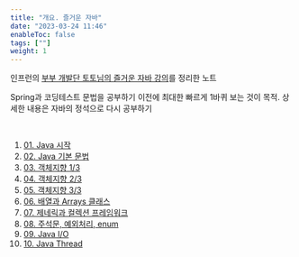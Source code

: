 ```yaml
---
title: "개요. 즐거운 자바"
date: "2023-03-24 11:46"
enableToc: false
tags: [""]
weight: 1
---
```


인프런의 <a href='https://www.inflearn.com/course/%EC%A6%90%EA%B1%B0%EC%9A%B4-%EC%9E%90%EB%B0%94' target='_blank'>부부 개발단 토토님의 즐거운 자바 강의</a>를 정리한 노트

Spring과 코딩테스트 문법을 공부하기 이전에 최대한 빠르게 1바퀴 보는 것이 목적. 상세한 내용은 자바의 정석으로 다시 공부하기

<br>

1. [01. Java 시작](brain/Lecture/fun-java/fun-java01)
2. [02. Java 기본 문법](brain/Lecture/fun-java/fun-java02)
3. [03. 객체지향 1/3](brain/Lecture/fun-java/fun-java03)
4. [04. 객체지향 2/3](brain/Lecture/fun-java/fun-java04)
5. [05. 객체지향 3/3](brain/Lecture/fun-java/fun-java05)
6. [06. 배열과 Arrays 클래스](brain/Lecture/fun-java/fun-java06)
7. [07. 제네릭과 컬렉션 프레임워크](brain/Lecture/fun-java/fun-java07)
8. [08. 주석문, 예외처리, enum](brain/Lecture/fun-java/fun-java08)
9. [09. Java I/O](brain/Lecture/fun-java/fun-java09)
10. [10. Java Thread](brain/Lecture/fun-java/fun-java10)